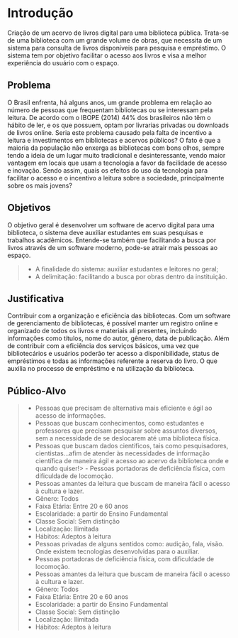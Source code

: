 # Introdução

Criação de um acervo de livros digital para uma biblioteca pública. Trata-se de uma biblioteca com um grande volume de obras, que necessita de um sistema para consulta de livros disponíveis para pesquisa e empréstimo. O sistema tem por objetivo facilitar o acesso aos livros e visa a melhor experiência do usuário com o espaço.

## Problema
O Brasil enfrenta, há alguns anos, um grande problema em relação ao número de pessoas que frequentam bibliotecas ou se interessam pela leitura. De acordo com o IBOPE (2014) 44% dos brasileiros não têm o hábito de ler, e os que possuem, optam por livrarias privadas ou downloads de livros online. Seria este problema causado pela falta de incentivo a leitura e investimentos em bibliotecas e acervos públicos? O fato é que a maioria da população não enxerga as bibliotecas com bons olhos, sempre tendo a ideia de um lugar muito tradicional e desinteressante, vendo maior vantagem em locais que usam a tecnologia a favor da facilidade de acesso e inovação. Sendo assim, quais os efeitos do uso da tecnologia para facilitar o acesso e o incentivo a leitura sobre a sociedade, principalmente sobre os mais jovens?

## Objetivos

O objetivo geral é desenvolver um software de acervo digital para uma biblioteca, o sistema deve auxiliar estudantes em suas pesquisas e trabalhos acadêmicos. Entende-se também que facilitando a busca por livros através de um software moderno, pode-se atrair mais pessoas ao espaço.

> - A finalidade do sistema: auxiliar estudantes e leitores no geral;
> - A delimitação: facilitando a busca por obras dentro da instituição.


## Justificativa

Contribuir com a organização e eficiência das bibliotecas. Com um software de gerenciamento de bibliotecas, é possível manter um registro online e organizado de todos os livros e materiais ali presentes, incluindo informações como títulos, nome do autor, gênero, data de publicação. Além de contribuir com a eficiência dos serviços básicos, uma vez que bibliotecários e usuários poderão ter acesso a disponibilidade, status de empréstimos e todas as informações referente a reserva do livro. O que auxilia no processo de empréstimo e na utilização da biblioteca.

## Público-Alvo

> - Pessoas que precisam de alternativa mais eficiente e ágil ao acesso de informações.
>  - Pessoas que buscam conhecimentos, como estudantes e professores que precisam pesquisar sobre assuntos diversos, sem a necessidade de se deslocarem até uma biblioteca física.
>  - Pessoas que buscam dados científicos, tais como pesquisadores, cientistas...afim de atender às necessidades de informação científica de maneira ágil e acesso ao acervo da biblioteca onde e quando quiser!> - Pessoas portadoras de deficiência física, com dificuldade de locomoção.
>   - Pessoas amantes da leitura que buscam de maneira fácil o acesso à cultura e lazer.
>   - Gênero: Todos
>    - Faixa Etária: Entre 20 e 60 anos
>    - Escolaridade: a partir do Ensino Fundamental
>    - Classe Social: Sem distinção
>    - Localização: Ilimitada
>    - Hábitos: Adeptos à leitura
>  - Pessoas privadas de alguns sentidos como: audição, fala, visão. Onde existem tecnologias desenvolvidas para o auxiliar.
> - Pessoas portadoras de deficiência física, com dificuldade de locomoção.
>  - Pessoas amantes da leitura que buscam de maneira fácil o acesso à cultura e lazer.
>  - Gênero: Todos
>   - Faixa Etária: Entre 20 e 60 anos
>   - Escolaridade: a partir do Ensino Fundamental
>   - Classe Social: Sem distinção
>   - Localização: Ilimitada
>   - Hábitos: Adeptos à leitura
